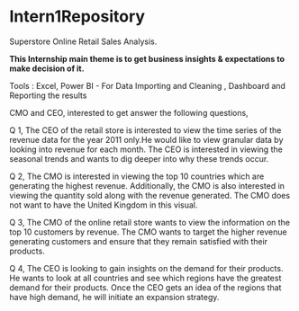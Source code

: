 # Intern1Repository
Superstore Online Retail Sales Analysis.

**This Internship main theme is to get business insights & expectations to make decision of it.**

Tools : 
Excel, Power BI -  For Data Importing and Cleaning , Dashboard and Reporting the results

CMO and CEO, interested to get answer the following questions,

Q 1, The CEO of the retail store is interested to view the time series of the revenue data for the year 2011 only.He would like to view granular data by looking into revenue for each month. 
The CEO is interested in viewing the seasonal trends and wants to dig deeper into why these trends occur.

Q 2, The CMO is interested in viewing the top 10 countries which are generating the highest revenue. Additionally, the CMO is also interested in viewing the quantity sold along with the revenue generated. The CMO does not want to have the United Kingdom in this visual.

Q 3, The CMO of the online retail store wants to view the information on the top 10 customers by revenue. 
The CMO wants to target the higher revenue generating customers and ensure that they remain satisfied with their products.

Q 4, The CEO is looking to gain insights on the demand for their products. He wants to look at all countries and see which regions have the greatest demand for their products.
Once the CEO gets an idea of the regions that have high demand, he will initiate an expansion strategy.

